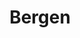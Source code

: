 ---
title:			"Bergen"
post_path:	2017-10-24-bergen
date_start:	2017_10_24
date_end:		2017_10_25
metadata:
  - year: 2017
  - airports:
      - JFK
      - OSL
  - airlines:
      - Norwegian Air
  - cities:
      - Bergen
  - countries:
      - Norway
  - continents:
      - Europe
photos:
  - ext:		01.jpg
    class:	vertical
---